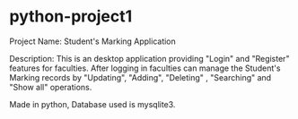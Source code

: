 # python-project1
Project Name: Student's Marking Application  

Description: 
This is an desktop application providing "Login" and "Register" features for faculties.
After logging in faculties can manage the Student's Marking records by 
"Updating", "Adding", "Deleting" , "Searching" and "Show all" operations.

Made in python,
Database used is mysqlite3. 
